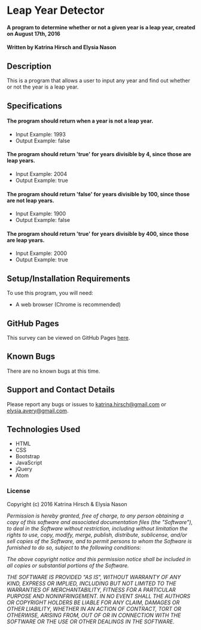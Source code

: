 # Leap Year Detector #

#### A program to determine whether or not a given year is a leap year, created on August 17th, 2016

#### Written by Katrina Hirsch and Elysia Nason

## Description ##

This is a program that allows a user to input any year and find out whether or not the year is a leap year.

## Specifications ##

#### The program should return when a year is not a leap year.
* Input Example: 1993
* Output Example: false

#### The program should return 'true' for years divisible by 4, since those are leap years.
* Input Example: 2004
* Output Example: true

#### The program should return 'false' for years divisible by 100, since those are not leap years.
* Input Example: 1900
* Output Example: false

#### The program should return 'true' for years divisible by 400, since those are leap years.
* Input Example: 2000
* Output Example: true

## Setup/Installation Requirements ##

To use this program, you will need:

* A web browser (Chrome is recommended)

## GitHub Pages ##

This survey can be viewed on GitHub Pages [here](https://khirsch.github.io/leap-year/).

## Known Bugs ##

There are no known bugs at this time.

## Support and Contact Details ##

Please report any bugs or issues to katrina.hirsch@gmail.com or elysia.avery@gmail.com.

## Technologies Used ##

* HTML
* CSS
* Bootstrap
* JavaScript
* jQuery
* Atom

### License ###

Copyright (c) 2016 Katrina Hirsch &amp; Elysia Nason

_Permission is hereby granted, free of charge, to any person obtaining a copy of this software and associated documentation files (the "Software"), to deal in the Software without restriction, including without limitation the rights to use, copy, modify, merge, publish, distribute, sublicense, and/or sell copies of the Software, and to permit persons to whom the Software is furnished to do so, subject to the following conditions:_

_The above copyright notice and this permission notice shall be included in all copies or substantial portions of the Software._

_THE SOFTWARE IS PROVIDED "AS IS", WITHOUT WARRANTY OF ANY KIND, EXPRESS OR IMPLIED, INCLUDING BUT NOT LIMITED TO THE WARRANTIES OF MERCHANTABILITY, FITNESS FOR A PARTICULAR PURPOSE AND NONINFRINGEMENT. IN NO EVENT SHALL THE AUTHORS OR COPYRIGHT HOLDERS BE LIABLE FOR ANY CLAIM, DAMAGES OR OTHER LIABILITY, WHETHER IN AN ACTION OF CONTRACT, TORT OR OTHERWISE, ARISING FROM, OUT OF OR IN CONNECTION WITH THE SOFTWARE OR THE USE OR OTHER DEALINGS IN THE SOFTWARE._
